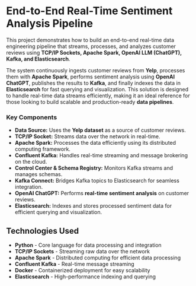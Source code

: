 #  End-to-End Real-Time Sentiment Analysis Pipeline  

This project demonstrates how to build an end-to-end real-time data engineering pipeline that streams, processes, and analyzes customer reviews using **TCP/IP Sockets, Apache Spark, OpenAI LLM (ChatGPT), Kafka, and Elasticsearch**.  

The system continuously ingests customer reviews from **Yelp**, processes them with **Apache Spark**, performs sentiment analysis using **OpenAI ChatGPT**, publishes the results to **Kafka**, and finally indexes the data in **Elasticsearch** for fast querying and visualization. This solution is designed to handle real-time data streams efficiently, making it an ideal reference for those looking to build scalable and production-ready **data pipelines**.  

### Key Components  
- **Data Source:** Uses the **Yelp dataset** as a source of customer reviews.  
- **TCP/IP Socket:** Streams data over the network in real-time.  
- **Apache Spark:** Processes the data efficiently using its distributed computing framework.  
- **Confluent Kafka:** Handles real-time streaming and message brokering on the cloud.  
- **Control Center & Schema Registry:** Monitors Kafka streams and manages schemas.  
- **Kafka Connect:** Bridges Kafka topics to Elasticsearch for seamless integration.  
- **OpenAI ChatGPT:** Performs **real-time sentiment analysis** on customer reviews.  
- **Elasticsearch:** Indexes and stores processed sentiment data for efficient querying and visualization.  

##  Technologies Used  
- **Python** - Core language for data processing and integration  
- **TCP/IP Sockets** - Streaming raw data over the network  
- **Apache Spark** - Distributed computing for efficient data processing  
- **Confluent Kafka** - Real-time message streaming  
- **Docker** - Containerized deployment for easy scalability  
- **Elasticsearch** - High-performance indexing and querying  
